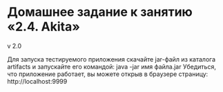 

# Домашнее задание к занятию «2.4. Akita»
v 2.0

Для запуска тестируемого приложения скачайте jar-файл из каталога artifacts и запускайте его командой: java -jar имя файла.jar 
Убедиться, что приложение работает, вы можете открыв в браузере страницу: http://localhost:9999



